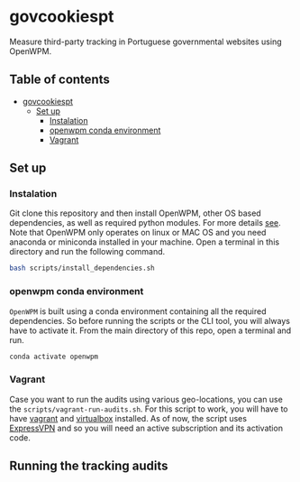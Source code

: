 # govcookiespt
Measure third-party tracking in Portuguese governmental websites using OpenWPM.

## Table of contents <!-- omit in toc -->

- [govcookiespt](#govcookiespt)
  - [Set up](#set-up)
    - [Instalation](#instalation)
    - [openwpm conda environment](#openwpm-conda-environment)
    - [Vagrant](#vagrant)

## Set up

### Instalation

Git clone this repository and then install OpenWPM, other OS based dependencies, as well as required python modules. For more details [see](https://github.com/mozilla/OpenWPM). Note that OpenWPM only operates on linux or MAC OS and you need anaconda or miniconda installed in your machine. Open a terminal in this directory and run the following command.

```bash
bash scripts/install_dependencies.sh
```

### openwpm conda environment

`OpenWPM` is built using a conda environment containing all the required dependencies. So before running the scripts or the CLI tool, you will always have to activate it. From the main directory of this repo, open a terminal and run.

```bash
conda activate openwpm
```

### Vagrant

Case you want to run the audits using various geo-locations, you can use the `scripts/vagrant-run-audits.sh`. For this script to work, you will have to have [vagrant](https://www.vagrantup.com/downloads) and [virtualbox](https://www.virtualbox.org/) installed. As of now, the script uses [ExpressVPN](https://www.expressvpn.com/) and so you will need an active subscription and its activation code. 


## Running the tracking audits


